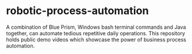 # robotic-process-automation
A combination of Blue Prism, Windows bash terminal commands and Java together, can automate tedious repetitive daily operations. This repository holds public demo videos which showcase the power of business process automation.
